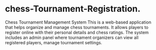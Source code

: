 # chess-Tournament-Registration.
Chess Tournament Management System  This is a web-based application that helps organize and manage chess tournaments. It allows players to register online with their personal details and chess ratings. The system includes an admin panel where tournament organizers can view all registered players, manage tournament settings. 
